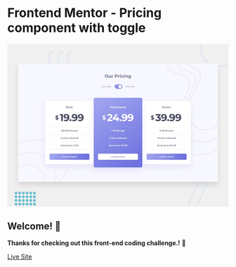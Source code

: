 # Frontend Mentor - Pricing component with toggle

![Design preview for the Pricing component with toggle coding challenge](./design/desktop-preview.jpg)

## Welcome! 👋

**Thanks for checking out this front-end coding challenge.!** 🚀

[Live Site](https://a2uuz.github.io/pricing-component-with-toggle-master/)
